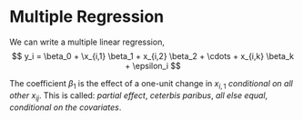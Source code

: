 
# Multiple Regression

We can write a multiple linear regression,
$$
y_i = \beta_0 + \x_{i,1} \beta_1 + x_{i,2} \beta_2 + \cdots + x_{i,k} \beta_k + \epsilon_i
$$

The coefficient $\beta_1$ is the effect of a one-unit change in $x_{i,1}$ *conditional on all other $x_{ij}$*.
This is called: *partial effect*, *ceterbis paribus*, *all else equal*, *conditional on the covariates*.

